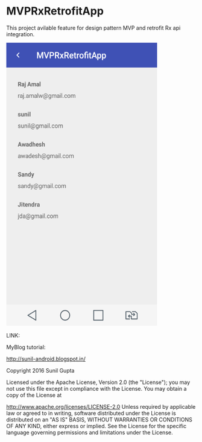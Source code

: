 # MVPRxRetrofitApp
This project avilable feature for design pattern MVP and retrofit Rx api integration.

<img src="https://github.com/sunil676/MVPRxRetrofitApp/blob/master/device-2016-09-26-200520.png" width="400" height="750"/>

LINK:

MyBlog tutorial:

http://sunil-android.blogspot.in/

Copyright 2016 Sunil Gupta

Licensed under the Apache License, Version 2.0 (the "License"); you may not use this file except in compliance with the License. You may obtain a copy of the License at

http://www.apache.org/licenses/LICENSE-2.0 Unless required by applicable law or agreed to in writing, software distributed under the License is distributed on an "AS IS" BASIS, WITHOUT WARRANTIES OR CONDITIONS OF ANY KIND, either express or implied. See the License for the specific language governing permissions and limitations under the License.
